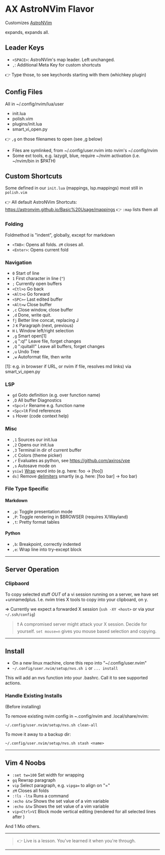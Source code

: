 # AX AstroNVim Flavor

Customizes [AstroNVim](https://github.com/AstroNvim/AstroNvim)

<Enter> expands, <TAB> expands all.

## Leader Keys

- `<SPACE>`: AstroNVim's map leader. Left unchanged.
- `,`: Additional Meta Key for custom shortcuts

👉 Type those, to see keychords starting with them (whichkey plugin)

## Config Files

All in ~/.config/nvim/lua/user

- init.lua
- polish.vim
- plugins/init.lua
- smart_vi_open.py

👉 `,g` on those filenames to open (see ,g below)

- Files are symlinked, from ~/.config/user.nvim into nvim's ~/.config/nvim
- Some ext tools, e.g. lazygit, blue, require ~/nvim activation (i.e. ~/nvim/bin in $PATH)

## Custom Shortcuts

Some defined in our `init.lua` (mappings, lsp.mappings) most still in `polish.vim`

👉 All default AstroNVim Shortcuts: https://astronvim.github.io/Basic%20Usage/mappings
👉 `:map` lists them all



### Folding

Foldmethod is "indent", globally, except for markdown

- `<TAB>`: Opens all folds. `zM` closes all.
- `<Enter>`: Opens current fold
 
### Navigation

- `0`       Start of line
- `1`       First character in line (`^`)
- `;`       Currently open buffers
- `<Ctl>o`  Go back 
- `<Alt>o`  Go forward
- `<SPC>↩️`  Last edited buffer
- `<Alt>w`  Close buffer
- `,c`      Close window, close buffer
- `,d`      Done, write quit.
- `fj`      Better line concat, replacing J
- `J` `K`   Paragraph (next, previous)
- `H` `L`   Window left/right selection
- `,g`      Smart open[1]
- `,q`      ":q!" Leave file, forget changes
- `,Q`      ":quitall!" Leave all buffers, forget changes
- `,u`      Undo Tree
- `,w`      Autoformat file, then write

[1]: e.g. in browser if URL, or nvim if file, resolves md links) via smart_vi_open.py

### LSP

- `gd`      Goto definition (e.g. over function name)
- `,D`      All buffer Diagnostics
- `<Spc>lr` Rename e.g. function name
- `<Spc>lR` Find references
- `s`       Hover (code context help)

### Misc

- `,1`      Sources our init.lua
- `,2`      Opens our init.lua
- `,3`      Terminal in dir of current buffer
- `,C`      Colors (theme picker)
- `,r`      Evaluates as python, see https://github.com/axiros/vpe
- `,s`      Autosave mode on
- `ysiw]`   [Wrap][vim-surround] word into (e.g. here: foo -> [foo])
- `ds]`     Remove [delimiters][vim-surround] smartly (e.g. here: [foo bar] -> foo bar)


### File Type Specific

#### Markdown

- `,p`: Toggle presentation mode
- `,P`: Toggle rendering in $BROWSER (requires X/Wayland)
- `,t`: Pretty format tables

#### Python

- `,b`: Breakpoint, correctly indented
- `,e`: Wrap line into try-except block 


---

## Server Operation

### Clipbaord

To copy selected stuff *OUT* of a vi session running on a server, we have set
+unnamedplus. I.e. nvim tries X tools to copy into your clipboard, on y.

=> Currently we expect a forwarded X session (`ssh -XY <host>` or via your
`~/.ssh/config`)

> ❗ A compromised server might attack your X session. Decide for yourself.
> `set mouse=n` gives you mouse based selection and copying.

---

## Install

- On a new linux machine, clone this repo into "~/.config/user.nvim"
- `~/.config/user.nvim/setup/nvs.sh i` or `... install`

This will add an nvs function into your .bashrc. Call it to see supported actions.

### Handle Existing Installs

(Before installing)

To remove existing nvim config in ~.config/nvim and .local/share/nvim:

`~/.config/user.nvim/setup/nvs.sh clean-all` 

To move it away to a backup dir:

`~/.config/user.nvim/setup/nvs.sh stash <name>`

---

## Vim 4 Noobs

- `:set tw=100`  Set width for wrapping
- `gq`           Rewrap paragraph
- `vip`          Select paragraph, e.g. `vipga=` to align on "="
- `zM`           Closes all folds
- `:!ls -lta`    Runs a command
- `:echo &tw`    Shows the set value of a vim variable 
- `:echo &tw`    Shows the set value of a vim variable 
- `vip<Ctrl>VI`  Block mode vertical editing (rendered for all selected lines after <ESC>)

And 1 Mio others.  

----

> 👉 Live is a lesson. You've learned it when you're through.


----


[vim-surround]: https://github.com/tpope/vim-surround
